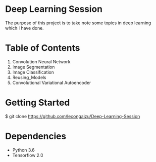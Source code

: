 # Deep Learning Session
The purpose of this project is to take note some topics in deep learning which I have done. 

# Table of Contents  
1. Convolution Neural Network
2. Image Segmentation 
3. Image Classification
4. Reusing_Models
5. Convolutional Variational Autoencoder

# Getting Started 

$ git clone https://github.com/lecongaizu/Deep-Learning-Session

# Dependencies 
- Python 3.6
- Tensorflow 2.0


